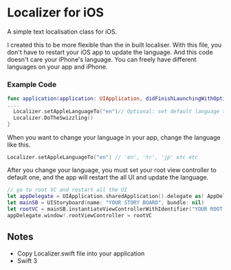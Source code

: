 # Localizer for iOS
A simple text localisation class for iOS.

I created this to be more flexible than the in built localiser. With this file, you don't have to restart your iOS app to update the language. And this code doesn't care your iPhone's language. You can freely have different languages on your app and iPhone.

### Example Code

```swift
func application(application: UIApplication, didFinishLaunchingWithOptions launchOptions: [NSObject: AnyObject]?) -> Bool {
....
  Localizer.setAppleLanguageTo("en")// Optional: set default language to English for the first time,
  Localizer.DoTheSwizzling()
}
```
When you want to change your language in your app, change the language like this.
```swift
Localizer.setAppleLanguageTo("en") // 'en', 'tr', 'jp' etc etc
```
After you change your language, you must set your root view controller to default one, and the app will restart the all UI and update the language.

```swift
// go to root VC and restart all the UI
let appDelegate = UIApplication.sharedApplication().delegate as! AppDelegate
let mainSB = UIStoryboard(name: "YOUR STORY BOARD", bundle: nil)
let rootVC = mainSB.instantiateViewControllerWithIdentifier("YOUR ROOT VC")
appDelegate.window!.rootViewController = rootVC
```

## Notes
- Copy Localizer.swift file into your application
- Swift 3
